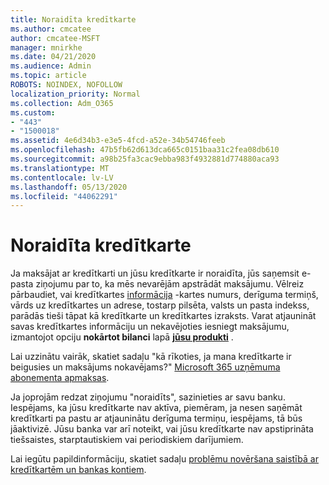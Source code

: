 ```yaml
---
title: Noraidīta kredītkarte
ms.author: cmcatee
author: cmcatee-MSFT
manager: mnirkhe
ms.date: 04/21/2020
ms.audience: Admin
ms.topic: article
ROBOTS: NOINDEX, NOFOLLOW
localization_priority: Normal
ms.collection: Adm_O365
ms.custom:
- "443"
- "1500018"
ms.assetid: 4e6d34b3-e3e5-4fcd-a52e-34b54746feeb
ms.openlocfilehash: 47b5fb62d613dca665c0151baa31c2fea08db610
ms.sourcegitcommit: a98b25fa3cac9ebba983f4932881d774880aca93
ms.translationtype: MT
ms.contentlocale: lv-LV
ms.lasthandoff: 05/13/2020
ms.locfileid: "44062291"
---
```

# <a name="declined-credit-card"></a>Noraidīta kredītkarte

Ja maksājat ar kredītkarti un jūsu kredītkarte ir noraidīta, jūs saņemsit e-pasta ziņojumu par to, ka mēs nevarējām apstrādāt maksājumu. Vēlreiz pārbaudiet, vai kredītkartes [informācija](https://go.microsoft.com/fwlink/p/?linkid=842054) -kartes numurs, derīguma termiņš, vārds uz kredītkartes un adrese, tostarp pilsēta, valsts un pasta indekss, parādās tieši tāpat kā kredītkarte un kredītkartes izraksts. Varat atjaunināt savas kredītkartes informāciju un nekavējoties iesniegt maksājumu, izmantojot opciju **nokārtot bilanci** lapā **[jūsu produkti](https://go.microsoft.com/fwlink/p/?linkid=842054)** . 

Lai uzzinātu vairāk, skatiet sadaļu "kā rīkoties, ja mana kredītkarte ir beigusies un maksājums nokavējams?" [Microsoft 365 uzņēmuma abonementa apmaksas](https://docs.microsoft.com/office365/admin/subscriptions-and-billing/pay-for-your-subscription#what-if-my-credit-card-was-declined-and-my-payment-is-past-due).
  
Ja joprojām redzat ziņojumu "noraidīts", sazinieties ar savu banku. Iespējams, ka jūsu kredītkarte nav aktīva, piemēram, ja nesen saņēmāt kredītkarti pa pastu ar atjauninātu derīguma termiņu, iespējams, tā būs jāaktivizē. Jūsu banka var arī noteikt, vai jūsu kredītkarte nav apstiprināta tiešsaistes, starptautiskiem vai periodiskiem darījumiem.
  
Lai iegūtu papildinformāciju, skatiet sadaļu [problēmu novēršana saistībā ar kredītkartēm un bankas kontiem](https://docs.microsoft.com/office365/admin/subscriptions-and-billing/add-update-or-remove-credit-card-or-bank-account#troubleshooting-credit-cards-and-bank-accounts).